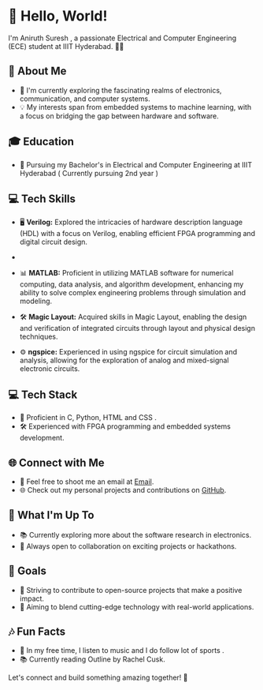 # 👋 Hello, World!

I'm Aniruth Suresh , a passionate Electrical and Computer Engineering (ECE) student at IIIT Hyderabad. 👨‍💻


## 🚀 About Me

- 🔭 I'm currently exploring the fascinating realms of electronics, communication, and computer systems.
- 💡 My interests span from embedded systems to machine learning, with a focus on bridging the gap between hardware and software.


## 🎓 Education

- 🏫 Pursuing my Bachelor's in Electrical and Computer Engineering at IIIT Hyderabad ( Currently pursuing 2nd year )


## 💻 Tech Skills

- 🖥️ **Verilog:** Explored the intricacies of hardware description language (HDL) with a focus on Verilog, enabling efficient FPGA programming and digital circuit design.
- 
- 📊 **MATLAB:** Proficient in utilizing MATLAB software for numerical computing, data analysis, and algorithm development, enhancing my ability to solve complex engineering problems through simulation and modeling.

- 🛠️ **Magic Layout:** Acquired skills in Magic Layout, enabling the design and verification of integrated circuits through layout and physical design techniques.

- ⚙️ **ngspice:** Experienced in using ngspice for circuit simulation and analysis, allowing for the exploration of analog and mixed-signal electronic circuits.


## 💻 Tech Stack

- 🚀 Proficient in C, Python, HTML and CSS .
- 🛠️ Experienced with FPGA programming and embedded systems development.

## 🌐 Connect with Me

- 📧 Feel free to shoot me an email at [Email](mailto:aniruthzlatan@gmail.com).
- 🌐 Check out my personal projects and contributions on [GitHub](https://github.com/).

## 🌟 What I'm Up To

- 📚 Currently exploring more about the software research in electronics.
- 🚧 Always open to collaboration on exciting projects or hackathons.

## 🎯 Goals

- 🌈 Striving to contribute to open-source projects that make a positive impact.
- 🚀 Aiming to blend cutting-edge technology with real-world applications.

## 🎶 Fun Facts

- 🎸 In my free time, I listen to music and I do follow lot of sports .
- 📚 Currently reading Outline by Rachel Cusk.

Let's connect and build something amazing together! 🚀
